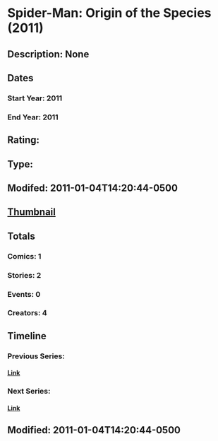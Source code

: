 # Spider-Man: Origin of the Species (2011)
## Description: None
## Dates
### Start Year: 2011
### End Year: 2011
## Rating: 
## Type: 
## Modifed: 2011-01-04T14:20:44-0500
## [Thumbnail](http://i.annihil.us/u/prod/marvel/i/mg/a/30/4c978ba42f77f.jpg)
## Totals
### Comics: 1
### Stories: 2
### Events: 0
### Creators: 4
## Timeline
### Previous Series: 
#### [Link]()
### Next Series: 
#### [Link]()
## Modified: 2011-01-04T14:20:44-0500